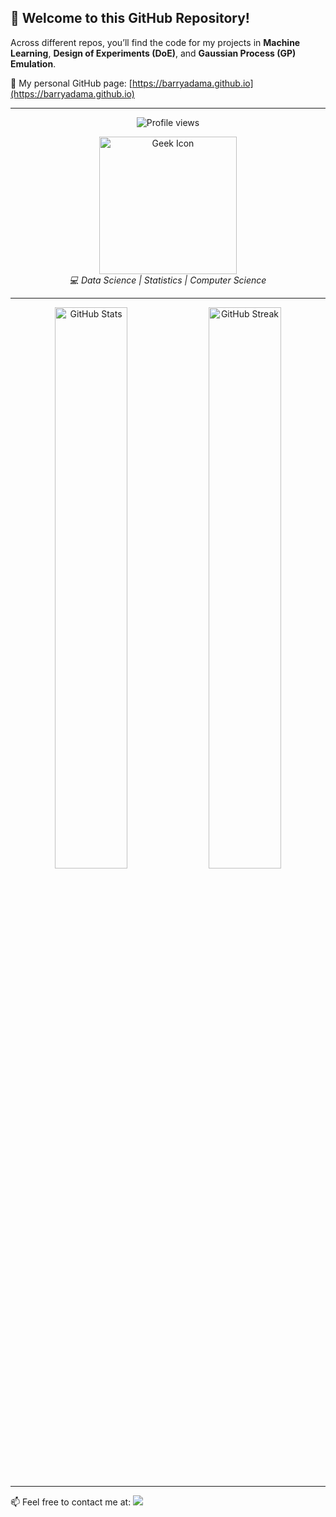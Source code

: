 ## 👋 Welcome to this GitHub Repository!

Across different repos, you’ll find the code for my projects in **Machine Learning**, **Design of Experiments (DoE)**, and **Gaussian Process (GP) Emulation**.

🔗 My personal GitHub page: [https://barryadama.github.io](https://barryadama.github.io)

---

<p align="center">
  <img src="https://komarev.com/ghpvc/?username=barryadama&label=Profile%20Views&color=0A66C2&style=flat" alt="Profile views" />
</p>

<p align="center">
  <img width="220" src="https://cdn-icons-png.flaticon.com/512/924/924915.png" alt="Geek Icon"/><br>
  <em>💻 Data Science | Statistics | Computer Science</em>
</p>

---

<p align="center">
  <img width="48%" src="https://github-readme-stats.vercel.app/api?username=barryadama&show_icons=true&theme=tokyonight" alt="GitHub Stats"/>
  <img width="48%" src="https://github-readme-streak-stats.herokuapp.com/?user=barryadama&theme=tokyonight" alt="GitHub Streak"/>
</p>

---

📫 Feel free to contact me at: <a href="mailto:adambarry207@gmail.com">
  <img src="https://img.shields.io/badge/Gmail-adambarry207@gmail.com-red?logo=gmail&logoColor=white&style=flat-square"/>
</a>
